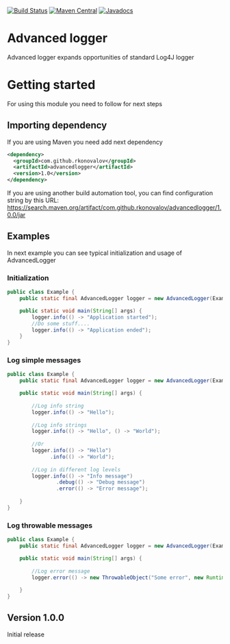 [![Build Status](https://travis-ci.org/rkonovalov/advancedlogger.svg?branch=master)](https://travis-ci.org/rkonovalov/jsonignore)
[![Maven Central](https://maven-badges.herokuapp.com/maven-central/com.github.rkonovalov/advancedlogger/badge.svg?style=blue)](https://maven-badges.herokuapp.com/maven-central/com.github.rkonovalov/advancedlogger/)
[![Javadocs](http://www.javadoc.io/badge/com.github.rkonovalov/advancedlogger.svg)](http://www.javadoc.io/doc/com.github.rkonovalov/advancedlogger)

# Advanced logger
Advanced logger expands opportunities of standard Log4J logger

# Getting started
For using this module you need to follow for next steps

## Importing dependency
If you are using Maven you need add next dependency
```xml
<dependency>
  <groupId>com.github.rkonovalov</groupId>
  <artifactId>advancedlogger</artifactId>
  <version>1.0</version>
</dependency>
```
If you are using another build automation tool, you can find configuration string by this URL:
https://search.maven.org/artifact/com.github.rkonovalov/advancedlogger/1.0.0/jar

## Examples
In next example you can see typical initialization and usage of AdvancedLogger

### Initialization
```java
public class Example {
    public static final AdvancedLogger logger = new AdvancedLogger(Example.class);

    public static void main(String[] args) {
        logger.info(() -> "Application started");
        //Do some stuff....
        logger.info(() -> "Application ended");
    }
}
```

### Log simple messages
```java
public class Example {
    public static final AdvancedLogger logger = new AdvancedLogger(Example.class);

    public static void main(String[] args) {
        
        //Log info string
        logger.info(() -> "Hello");
        
        //Log info strings
        logger.info(() -> "Hello", () -> "World");
        
        //Or
        logger.info(() -> "Hello")
              .info(() -> "World");
        
        //Log in different log levels
        logger.info(() -> "Info message")
                .debug(() -> "Debug message")
                .error(() -> "Error message");
       
    }
}
```

### Log throwable messages
```java
public class Example {
    public static final AdvancedLogger logger = new AdvancedLogger(Example.class);

    public static void main(String[] args) {
        
        //Log error message
        logger.error(() -> new ThrowableObject("Some error", new RuntimeException())); 
        
    }
}
```

## Version 1.0.0
Initial release

